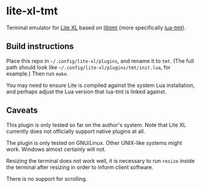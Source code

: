 # lite-xl-tmt
Terminal emulator for [Lite XL](https://github.com/lite-xl/lite-xl) based on [libtmt](https://github.com/deadpixi/libtmt) (more specifically [lua-tmt](https://github.com/max1220/lua-tmt)).

## Build instructions
Place this repo in `~/.config/lite-xl/plugins`, and rename it to `tmt`. (The full path should look like `~/.config/lite-xl/plugins/tmt/init.lua`, for example.) Then run `make`.

You may need to ensure Lite is compiled against the system Lua installation, and perhaps adjust the Lua version that lua-tmt is linked against.

## Caveats
This plugin is only tested so far on the author's system. Note that Lite XL currently does not officially support native plugins at all.

The plugin is only tested on GNU/Linux. Other UNIX-like systems might work. Windows almost certainly will not.

Resizing the terminal does not work well, it is necessary to run `resize` inside the terminal after resizing in order to inform client software.

There is no support for scrolling.
